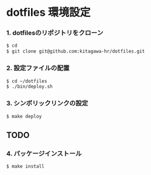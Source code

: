 # dotfiles 環境設定

### 1. dotfilesのリポジトリをクローン

```bash
$ cd
$ git clone git@github.com:kitagawa-hr/dotfiles.git 
```

### 2. 設定ファイルの配置

```bash
$ cd ~/dotfiles
$ ./bin/deploy.sh
```

### 3. シンボリックリンクの設定

```bash
$ make deploy
```

## TODO

### 4. パッケージインストール

```bash
$ make install
```
